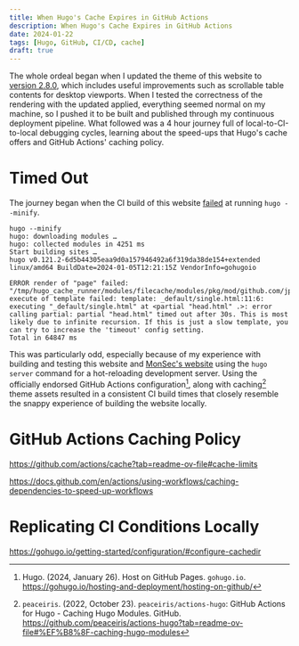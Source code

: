 ```yaml
---
title: When Hugo's Cache Expires in GitHub Actions
description: When Hugo's Cache Expires in GitHub Actions
date: 2024-01-22
tags: [Hugo, GitHub, CI/CD, cache]
draft: true
---
```

The whole ordeal began when I updated the theme of this website to [version 2.8.0](https://github.com/jpanther/congo/releases/tag/v2.8.0), which includes useful improvements such as scrollable table contents for desktop viewports. When I tested the correctness of the rendering with the updated applied, everything seemed normal on my machine, so I pushed it to be built and published through my continuous deployment pipeline. What followed was a 4 hour journey full of local-to-CI-to-local debugging cycles, learning about the speed-ups that Hugo's cache offers and GitHub Actions' caching policy.

# Timed Out
The journey began when the CI build of this website [failed](https://github.com/AppleGamer22/applegamer22.github.io/actions/runs/7605067673/job/20708815913#step:5:14) at running `hugo --minify`.

```
hugo --minify
hugo: downloading modules …
hugo: collected modules in 4251 ms
Start building sites … 
hugo v0.121.2-6d5b44305eaa9d0a157946492a6f319da38de154+extended linux/amd64 BuildDate=2024-01-05T12:21:15Z VendorInfo=gohugoio

ERROR render of "page" failed: "/tmp/hugo_cache_runner/modules/filecache/modules/pkg/mod/github.com/jpanther/congo/v2@v2.8.0/layouts/_default/baseof.html:11:6": execute of template failed: template: _default/single.html:11:6: executing "_default/single.html" at <partial "head.html" .>: error calling partial: partial "head.html" timed out after 30s. This is most likely due to infinite recursion. If this is just a slow template, you can try to increase the 'timeout' config setting.
Total in 64847 ms
```

This was particularly odd, especially because of my experience with building and testing this website and [MonSec's website](https://monsec.io) using the `hugo server` command for a hot-reloading development server. Using the officially endorsed GitHub Actions configuration[^1], along with caching[^2] theme assets resulted in a consistent CI build times that closely resemble the snappy experience of building the website locally.

# GitHub Actions Caching Policy
<https://github.com/actions/cache?tab=readme-ov-file#cache-limits>

<https://docs.github.com/en/actions/using-workflows/caching-dependencies-to-speed-up-workflows>

# Replicating CI Conditions Locally
<https://gohugo.io/getting-started/configuration/#configure-cachedir>

<!-- ![](thumbnail.jpg "Hopefully [Mutahar](https://x.com/OrdinaryGamers/status/1591224077976764417) appreciates this meme… (made with GIMP)") -->

[^1]: Hugo. (2024, January 26). Host on GitHub Pages. `gohugo.io`. <https://gohugo.io/hosting-and-deployment/hosting-on-github/>
[^2]: `peaceiris`. (2022, October 23). `peaceiris/actions-hugo`: GitHub Actions for Hugo - Caching Hugo Modules. GitHub. <https://github.com/peaceiris/actions-hugo?tab=readme-ov-file#%EF%B8%8F-caching-hugo-modules>